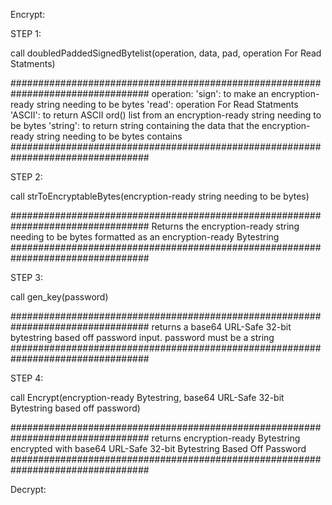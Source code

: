 






Encrypt:

STEP 1:

call doubledPaddedSignedBytelist(operation, data, pad, operation For Read Statments)

#################################################################################
operation:
'sign':
to make an encryption-ready string needing to be bytes
'read':
  operation For Read Statments
  'ASCII':
  to return ASCII ord() list from an encryption-ready string needing to be bytes
  'string':
  to return string containing the data that the encryption-ready string needing to be bytes contains
#################################################################################

STEP 2:

call strToEncryptableBytes(encryption-ready string needing to be bytes)

#################################################################################
Returns the encryption-ready string needing to be bytes formatted as an encryption-ready Bytestring
#################################################################################

STEP 3:

call gen_key(password)

#################################################################################
returns a base64 URL-Safe 32-bit bytestring based off password input. password must be a string
#################################################################################

STEP 4:

call Encrypt(encryption-ready Bytestring, base64 URL-Safe 32-bit Bytestring based off password)

#################################################################################
returns encryption-ready Bytestring encrypted with base64 URL-Safe 32-bit Bytestring Based Off Password
#################################################################################

Decrypt: